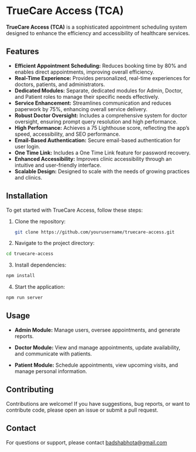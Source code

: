 # TrueCare Access (TCA)

**TrueCare Access (TCA)** is a sophisticated appointment scheduling system designed to enhance the efficiency and accessibility of healthcare services.

## Features

- **Efficient Appointment Scheduling:** Reduces booking time by 80% and enables direct appointments, improving overall efficiency.
- **Real-Time Experience:** Provides personalized, real-time experiences for doctors, patients, and administrators.
- **Dedicated Modules:** Separate, dedicated modules for Admin, Doctor, and Patient roles to manage their specific needs effectively.
- **Service Enhancement:** Streamlines communication and reduces paperwork by 75%, enhancing overall service delivery.
- **Robust Doctor Oversight:** Includes a comprehensive system for doctor oversight, ensuring prompt query resolution and high performance.
- **High Performance:** Achieves a 75 Lighthouse score, reflecting the app’s speed, accessibility, and SEO performance.
- **Email-Based Authentication:** Secure email-based authentication for user login.
- **One Time Link:** Includes a One Time Link feature for password recovery.
- **Enhanced Accessibility:** Improves clinic accessibility through an intuitive and user-friendly interface.
- **Scalable Design:** Designed to scale with the needs of growing practices and clinics.

## Installation

To get started with TrueCare Access, follow these steps:

1. Clone the repository:
   ```bash
   git clone https://github.com/yourusername/truecare-access.git
   ```
2. Navigate to the project directory:

```bash
cd truecare-access
```

3. Install dependencies:

```bash
npm install
```

4. Start the application:

```bash
npm run server
```

## Usage

- **Admin Module:** Manage users, oversee appointments, and generate reports.

- **Doctor Module:** View and manage appointments, update availability, and communicate with patients.
- **Patient Module:** Schedule appointments, view upcoming visits, and manage personal information.

## Contributing

Contributions are welcome! If you have suggestions, bug reports, or want to contribute code, please open an issue or submit a pull request.

## Contact

For questions or support, please contact [badshabhota@gmail.com](mailto:badshabhota@gmail.com)
